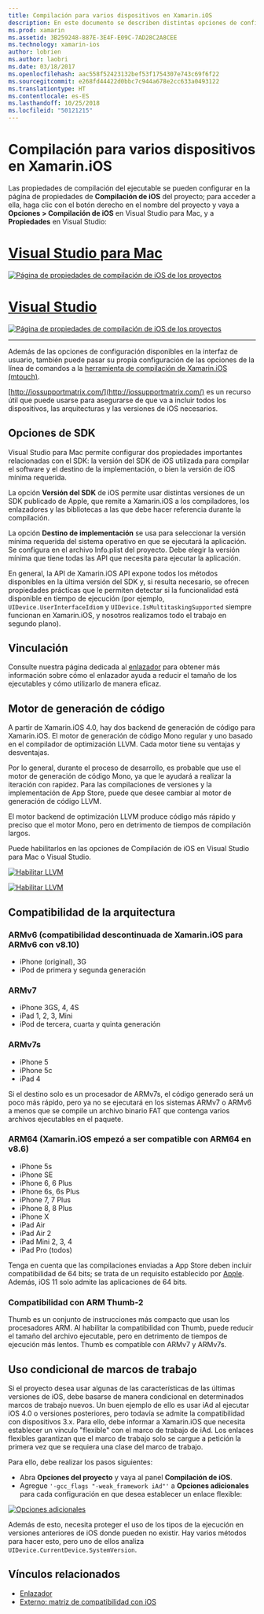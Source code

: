 ```yaml
---
title: Compilación para varios dispositivos en Xamarin.iOS
description: En este documento se describen distintas opciones de configuración de compilación que pueden usarse para personalizar una compilación de Xamarin.iOS para diferentes dispositivos.
ms.prod: xamarin
ms.assetid: 3B259248-887E-3E4F-E09C-7AD28C2A8CEE
ms.technology: xamarin-ios
author: lobrien
ms.author: laobri
ms.date: 03/18/2017
ms.openlocfilehash: aac558f52423132bef53f1754307e743c69f6f22
ms.sourcegitcommit: e268fd44422d0bbc7c944a678e2cc633a0493122
ms.translationtype: HT
ms.contentlocale: es-ES
ms.lasthandoff: 10/25/2018
ms.locfileid: "50121215"
---
```

# <a name="compiling-for-different-devices-in-xamarinios"></a>Compilación para varios dispositivos en Xamarin.iOS

Las propiedades de compilación del ejecutable se pueden configurar en la página de propiedades de **Compilación de iOS** del proyecto; para acceder a ella, haga clic con el botón derecho en el nombre del proyecto y vaya a **Opciones > Compilación de iOS** en Visual Studio para Mac, y a **Propiedades** en Visual Studio:

# <a name="visual-studio-for-mactabmacos"></a>[Visual Studio para Mac](#tab/macos)


[![](compiling-for-different-devices-images/image1.png "Página de propiedades de compilación de iOS de los proyectos")](compiling-for-different-devices-images/image1.png#lightbox) 

# <a name="visual-studiotabwindows"></a>[Visual Studio](#tab/windows)

[![](compiling-for-different-devices-images/image1a.png "Página de propiedades de compilación de iOS de los proyectos")](compiling-for-different-devices-images/image1a.png#lightbox)

-----

Además de las opciones de configuración disponibles en la interfaz de usuario, también puede pasar su propia configuración de las opciones de la línea de comandos a la [herramienta de compilación de Xamarin.iOS (mtouch)](~/ios/deploy-test/mtouch.md).

[http://iossupportmatrix.com/](http://iossupportmatrix.com/) es un recurso útil que puede usarse para asegurarse de que va a incluir todos los dispositivos, las arquitecturas y las versiones de iOS necesarios.

 <a name="SDK_Options" />


## <a name="sdk-options"></a>Opciones de SDK

Visual Studio para Mac permite configurar dos propiedades importantes relacionadas con el SDK: la versión del SDK de iOS utilizada para compilar el software y el destino de la implementación, o bien la versión de iOS mínima requerida.

La opción **Versión del SDK** de iOS permite usar distintas versiones de un SDK publicado de Apple, que remite a Xamarin.iOS a los compiladores, los enlazadores y las bibliotecas a las que debe hacer referencia durante la compilación. 

La opción **Destino de implementación** se usa para seleccionar la versión mínima requerida del sistema operativo en que se ejecutará la aplicación. Se configura en el archivo Info.plist del proyecto. Debe elegir la versión mínima que tiene todas las API que necesita para ejecutar la aplicación.

En general, la API de Xamarin.iOS API expone todos los métodos disponibles en la última versión del SDK y, si resulta necesario, se ofrecen propiedades prácticas que le permiten detectar si la funcionalidad está disponible en tiempo de ejecución (por ejemplo, `UIDevice.UserInterfaceIdiom` y `UIDevice.IsMultitaskingSupported` siempre funcionan en Xamarin.iOS, y nosotros realizamos todo el trabajo en segundo plano).

 <a name="Linking" />


## <a name="linking"></a>Vinculación

Consulte nuestra página dedicada al [enlazador](~/ios/deploy-test/linker.md) para obtener más información sobre cómo el enlazador ayuda a reducir el tamaño de los ejecutables y cómo utilizarlo de manera eficaz.

 <a name="Code_Generation_Engine" />


## <a name="code-generation-engine"></a>Motor de generación de código

A partir de Xamarin.iOS 4.0, hay dos backend de generación de código para Xamarin.iOS. El motor de generación de código Mono regular y uno basado en el compilador de optimización LLVM. Cada motor tiene su ventajas y desventajas.

Por lo general, durante el proceso de desarrollo, es probable que use el motor de generación de código Mono, ya que le ayudará a realizar la iteración con rapidez. Para las compilaciones de versiones y la implementación de App Store, puede que desee cambiar al motor de generación de código LLVM.

El motor backend de optimización LLVM produce código más rápido y preciso que el motor Mono, pero en detrimento de tiempos de compilación largos.

Puede habilitarlos en las opciones de Compilación de iOS en Visual Studio para Mac o Visual Studio.

[![](compiling-for-different-devices-images/image2.png "Habilitar LLVM")](compiling-for-different-devices-images/image2.png#lightbox)

[![](compiling-for-different-devices-images/image2a.png "Habilitar LLVM")](compiling-for-different-devices-images/image2a.png#lightbox)

 <a name="ARMV7_and_ARMV7s_support" />


## <a name="architecture-support"></a>Compatibilidad de la arquitectura

<a name="armv6-discontinued" />

### <a name="armv6-xamarinios-discontinued-support-for-armv6-with-v810"></a>ARMv6 (compatibilidad descontinuada de Xamarin.iOS para ARMv6 con v8.10)

- iPhone (original), 3G
- iPod de primera y segunda generación

### <a name="armv7"></a>ARMv7

- iPhone 3GS, 4, 4S
- iPad 1, 2, 3, Mini
- iPod de tercera, cuarta y quinta generación

### <a name="armv7s"></a>ARMv7s

- iPhone 5
- iPhone 5c
- iPad 4

Si el destino solo es un procesador de ARMv7s, el código generado será un poco más rápido, pero ya no se ejecutará en los sistemas ARMv7 o ARMv6 a menos que se compile un archivo binario FAT que contenga varios archivos ejecutables en el paquete.

### <a name="arm64-xamarinios-started-supporting-arm64-in-v86"></a>ARM64 (Xamarin.iOS empezó a ser compatible con ARM64 en v8.6)

- iPhone 5s
- iPhone SE
- iPhone 6, 6 Plus
- iPhone 6s, 6s Plus
- iPhone 7, 7 Plus
- iPhone 8, 8 Plus
- iPhone X
- iPad Air
- iPad Air 2
- iPad Mini 2, 3, 4
- iPad Pro (todos)

Tenga en cuenta que las compilaciones enviadas a App Store deben incluir compatibilidad de 64 bits; se trata de un requisito establecido por [Apple](https://developer.apple.com/news/?id=12172014b). Además, iOS 11 solo admite las aplicaciones de 64 bits.

 <a name="ARM_Thumb_Support" />


### <a name="arm-thumb-2-support"></a>Compatibilidad con ARM Thumb-2

Thumb es un conjunto de instrucciones más compacto que usan los procesadores ARM. Al habilitar la compatibilidad con Thumb, puede reducir el tamaño del archivo ejecutable, pero en detrimento de tiempos de ejecución más lentos. Thumb es compatible con ARMv7 y ARMv7s.

 <a name="Conditional_framwork_useage" />


## <a name="conditional-framework-usage"></a>Uso condicional de marcos de trabajo

Si el proyecto desea usar algunas de las características de las últimas versiones de iOS, debe basarse de manera condicional en determinados marcos de trabajo nuevos. Un buen ejemplo de ello es usar iAd al ejecutar iOS 4.0 o versiones posteriores, pero todavía se admite la compatibilidad con dispositivos 3.x. Para ello, debe informar a Xamarin.iOS que necesita establecer un vínculo "flexible" con el marco de trabajo de iAd. Los enlaces flexibles garantizan que el marco de trabajo solo se cargue a petición la primera vez que se requiera una clase del marco de trabajo.

Para ello, debe realizar los pasos siguientes:

-  Abra **Opciones del proyecto** y vaya al panel **Compilación de iOS**.
-  Agregue `'-gcc_flags "-weak_framework iAd"'` a **Opciones adicionales** para cada configuración en que desea establecer un enlace flexible:


[![](compiling-for-different-devices-images/image3.png "Opciones adicionales")](compiling-for-different-devices-images/image3.png#lightbox)


Además de esto, necesita proteger el uso de los tipos de la ejecución en versiones anteriores de iOS donde pueden no existir. Hay varios métodos para hacer esto, pero uno de ellos analiza `UIDevice.CurrentDevice.SystemVersion`.



## <a name="related-links"></a>Vínculos relacionados

- [Enlazador](~/ios/deploy-test/linker.md)
- [Externo: matriz de compatibilidad con iOS](http://iossupportmatrix.com/)
